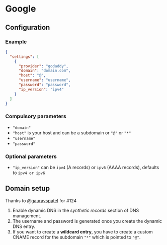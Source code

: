 # Google

## Configuration

### Example

```json
{
  "settings": [
    {
      "provider": "godaddy",
      "domain": "domain.com",
      "host": "@",
      "username": "username",
      "password": "password",
      "ip_version": "ipv4"
    }
  ]
}
```

### Compulsory parameters

- `"domain"`
- `"host"` is your host and can be a subdomain or `"@"` or `"*"`
- `"username"`
- `"password"`

### Optional parameters

- `"ip_version"` can be `ipv4` (A records) or `ipv6` (AAAA records), defaults to `ipv4 or ipv6`

## Domain setup

Thanks to [@gauravspatel](https://github.com/gauravspatel) for #124

1. Enable dynamic DNS in the *synthetic records* section of DNS management.
1. The username and password is generated once you create the dynamic DNS entry.
1. If you want to create a **wildcard entry**, you have to create a custom CNAME record for the subdomain `"*"` which is pointed to `"@"`.

